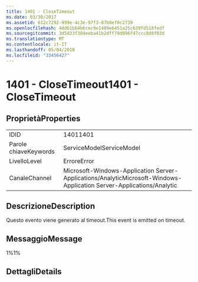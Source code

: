 ```yaml
---
title: 1401 - CloseTimeout
ms.date: 03/30/2017
ms.assetid: 612c7292-999e-4c3e-97f3-87b0ef0c2739
ms.openlocfilehash: 4dd61bb4b6cec9e1489e6451a25c639fd518fedf
ms.sourcegitcommit: 3d5d33f384eeba41b2dff79d096f47ccc8d8f03d
ms.translationtype: MT
ms.contentlocale: it-IT
ms.lasthandoff: 05/04/2018
ms.locfileid: "33456427"
---
```

# <a name="1401---closetimeout"></a><span data-ttu-id="e790c-102">1401 - CloseTimeout</span><span class="sxs-lookup"><span data-stu-id="e790c-102">1401 - CloseTimeout</span></span>
## <a name="properties"></a><span data-ttu-id="e790c-103">Proprietà</span><span class="sxs-lookup"><span data-stu-id="e790c-103">Properties</span></span>  
  
|||  
|-|-|  
|<span data-ttu-id="e790c-104">ID</span><span class="sxs-lookup"><span data-stu-id="e790c-104">ID</span></span>|<span data-ttu-id="e790c-105">1401</span><span class="sxs-lookup"><span data-stu-id="e790c-105">1401</span></span>|  
|<span data-ttu-id="e790c-106">Parole chiave</span><span class="sxs-lookup"><span data-stu-id="e790c-106">Keywords</span></span>|<span data-ttu-id="e790c-107">ServiceModel</span><span class="sxs-lookup"><span data-stu-id="e790c-107">ServiceModel</span></span>|  
|<span data-ttu-id="e790c-108">Livello</span><span class="sxs-lookup"><span data-stu-id="e790c-108">Level</span></span>|<span data-ttu-id="e790c-109">Errore</span><span class="sxs-lookup"><span data-stu-id="e790c-109">Error</span></span>|  
|<span data-ttu-id="e790c-110">Canale</span><span class="sxs-lookup"><span data-stu-id="e790c-110">Channel</span></span>|<span data-ttu-id="e790c-111">Microsoft-Windows-Application Server-Applications/Analytic</span><span class="sxs-lookup"><span data-stu-id="e790c-111">Microsoft-Windows-Application Server-Applications/Analytic</span></span>|  
  
## <a name="description"></a><span data-ttu-id="e790c-112">Descrizione</span><span class="sxs-lookup"><span data-stu-id="e790c-112">Description</span></span>  
 <span data-ttu-id="e790c-113">Questo evento viene generato al timeout.</span><span class="sxs-lookup"><span data-stu-id="e790c-113">This event is emitted on timeout.</span></span>  
  
## <a name="message"></a><span data-ttu-id="e790c-114">Messaggio</span><span class="sxs-lookup"><span data-stu-id="e790c-114">Message</span></span>  
 <span data-ttu-id="e790c-115">1%</span><span class="sxs-lookup"><span data-stu-id="e790c-115">1%</span></span>  
  
## <a name="details"></a><span data-ttu-id="e790c-116">Dettagli</span><span class="sxs-lookup"><span data-stu-id="e790c-116">Details</span></span>
